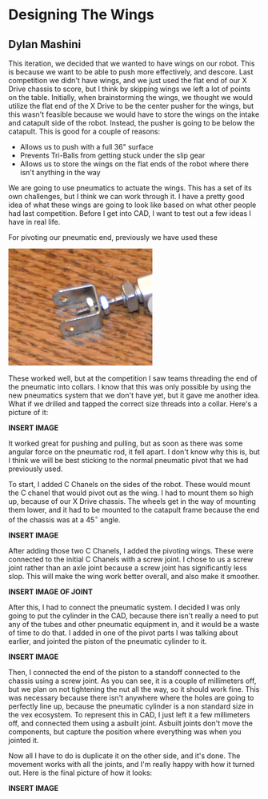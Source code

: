 # Designing The Wings
## Dylan Mashini

This iteration, we decided that we wanted to have wings on our robot. This is because we want to be able to push more effectively, and descore. Last competition we didn't have wings, and we just used the flat end of our X Drive chassis to score, but I think by skipping wings we left a lot of points on the table. Initially, when brainstorming the wings, we thought we would utilize the flat end of the X Drive to be the center pusher for the wings, but this wasn't feasible because we would have to store the wings on the intake and catapult side of the robot. Instead, the pusher is going to be below the catapult. This is good for a couple of reasons:
- Allows us to push with a full 36" surface
- Prevents Tri-Balls from getting stuck under the slip gear
- Allows us to store the wings on the flat ends of the robot where there isn't anything in the way

We are going to use pneumatics to actuate the wings. This has a set of its own challenges, but I think we can work through it. I have a pretty good idea of what these wings are going to look like based on what other people had last competition. Before I get into CAD, I want to test out a few ideas I have in real life. 

For pivoting our pneumatic end, previously we have used these

![](images/PneumaticPivot.jpg)

These worked well, but at the competition I saw teams threading the end of the pneumatic into collars. I know that this was only possible by using the new pneumatics system that we don't have yet, but it gave me another idea. What if we drilled and tapped the correct size threads into a collar. Here's a picture of it:

**INSERT IMAGE**

It worked great for pushing and pulling, but as soon as there was some angular force on the pneumatic rod, it fell apart. I don't know why this is, but I think we will be best sticking to the normal pneumatic pivot that we had previously used. 

To start, I added C Chanels on the sides of the robot. These would mount the C chanel that would pivot out as the wing. I had to mount them so high up, because of our X Drive chassis. The wheels get in the way of mounting them lower, and it had to be mounted to the catapult frame because the end of the chassis was at a $45^\circ$ angle. 

**INSERT IMAGE**

After adding those two C Chanels, I added the pivoting wings. These were connected to the initial C Chanels with a screw joint. I chose to us a screw joint rather than an axle joint because a screw joint has significantly less slop. This will make the wing work better overall, and also make it smoother. 

**INSERT IMAGE OF JOINT**

After this, I had to connect the pneumatic system. I decided I was only going to put the cylinder in the CAD, because there isn't really a need to put any of the tubes and other pneumatic equipment in, and it would be a waste of time to do that. I added in one of the pivot parts I was talking about earlier, and jointed the piston of the pneumatic cylinder to it. 

**INSERT IMAGE**

Then, I connected the end of the piston to a standoff connected to the chassis using a screw joint. As you can see, it is a couple of millimeters off, but we plan on not tightening the nut all the way, so it should work fine. This was necessary because there isn't anywhere where the holes are going to perfectly line up, because the pneumatic cylinder is a non standard size in the vex ecosystem. To represent this in CAD, I just left it a few millimeters off, and connected them using a asbuilt joint. Asbuilt joints don't move the components, but capture the position where everything was when you jointed it. 

Now all I have to do is duplicate it on the other side, and it's done. The movement works with all the joints, and I'm really happy with how it turned out. Here is the final picture of how it looks:

**INSERT IMAGE**



